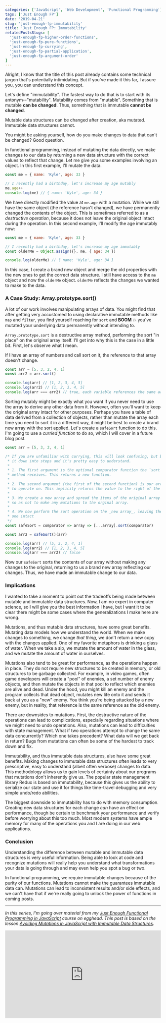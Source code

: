```yaml
---
categories: ['JavaScript', 'Web Development', 'Functional Programming']
tags: ['Just Enough FP']
date: '2019-04-21'
slug: 'just-enough-fp-immutability'
title: 'Just Enough FP: Immutability'
relatedPostsSlugs: [
  'just-enough-fp-higher-order-functions',
  'just-enough-fp-pure-functions',
  'just-enough-fp-currying',
  'just-enough-fp-partial-application',
  'just-enough-fp-argument-order'
]
---
```


Alright, I know that the title of this post already contains some technical jargon that's potentially intimidating. But if you've made it this far, I assure you, you can understand this concept.

Let's define "immutability". The fastest way to do that is to start with its antonym--"mutability". Mutability comes from "mutable". Something that is mutable **can be changed**. Thus, something that is immutable **cannot be changed**.

Mutable data structures can be changed after creation, aka mutated. Immutable data structures cannot.

You might be asking yourself, how do you make changes to data that can't be changed? Good question.

In functional programming, instead of mutating the data directly, we make changes to our data by returning a new data structure with the correct values to reflect that change. Let me give you some examples involving an object. In this first example, I'll mutate the data.

```javascript
const me = { name: 'Kyle', age: 33 }

// I recently had a birthday, let's increase my age mutably
me.age++
console.log(me) // { name: 'Kyle', age: 34 }
```

We have directly modified the value at `me.age` with a mutation. While we still have the same object (the reference hasn't changed), we have permanently changed the contents of the object. This is sometimes referred to as a _destructive operation_, because it does not leave the original object intact during the operation. In this second example, I'll modify the age immutably now:

```javascript
const me = { name: 'Kyle', age: 33 }

// I recently had a birthday, let's increase my age immutably
const olderMe = Object.assign({}, me, { age: 34 })

console.log(olderMe) // { name: 'Kyle', age: 34 }
```

In this case, I create a brand new object and merge the old properties with the new ones to get the correct data structure. I still have access to the `me` object and now the `olderMe` object. `olderMe` reflects the changes we wanted to make to the data.

### A Case Study: Array.prototype.sort()

A lot of our work involves manipulating arrays of data. You might find that after getting very accustomed to using declarative immutable methods like `map` and `filter`, you find yourself reaching for `sort` and **BOOM** 💥 you've mutated your underlying data permanently without intending to.

`Array.prototype.sort` is a destructive array method, performing the sort "in place" on the original array itself. I'll get into why this is the case in a little bit. First, let's observe what I mean.

If I have an array of numbers and call sort on it, the reference to that array doesn't change.

```javascript
const arr = [5, 3, 2, 4, 1]
const arr2 = arr.sort()

console.log(arr) // [1, 2, 3, 4, 5]
console.log(arr2) // [1, 2, 3, 4, 5]
console.log(arr === arr2) // true, each variable references the same array
```

Sorting mutably might be exactly what you want if you never need to use the array to derive any other data from it. However, often you'll want to keep the original array intact for other purposes. Perhaps you have a table of data derived from a collection of objects, rather than mutate the array each time you need to sort it in a different way, it might be best to create a brand new array with the sort applied. Let's create a `safeSort` function to do this. I'm going to use a _curried function_ to do so, which I will cover in a future blog post.

```javascript
const arr = [5, 3, 2, 4, 1]

/* If you are unfamiliar with currying, this will look confusing, but break
 * it down into steps and it's pretty easy to understand.
 *
 * 1. The first argument is the optional comparator function the `sort`
 * method receives. This returns a new function.
 *
 * 2. The second argument (the first of the second function) is our array
 * to operate on. This implicity returns the value to the right of the =>
 *
 * 3. We create a new array and spread the items of the original array into it
 * so as not to make any mutations to the orginal array.
 *
 * 4. We now perform the sort operation on the _new array_, leaving the old
 * one intact
 */
const safeSort = comparator => array => [...array].sort(comparator)

const arr2 = safeSort()(arr)

console.log(arr) // [5, 3, 2, 4, 1]
console.log(arr2) // [1, 2, 3, 4, 5]
console.log(arr === arr2) // false
```

Now our `safeSort` sorts the contents of our array without making any changes to the original, returning to us a brand new array reflecting our changes. Thus, we have made an immutable change to our data.

### Implications

I wanted to take a moment to point out the tradeoffs being made between mutable and immutable data structures. Now, I am no expert in computer science, so I will give you the best information I have, but I want it to be clear there might be some cases where the generalizations I make here are wrong.

Mutations, and thus mutable data structures, have some great benefits. Mutating data models how we understand the world. When we make changes to something, we change _that thing_, we don't return a new copy with the changes applied. One of my favorite metaphors is drinking a glass of water. When we take a sip, we mutate the amount of water in the glass, and we mutate the amount of water in ourselves.

Mutations also tend to be great for performance, as the operations happen in place. They do not require new structures to be created in memory, or old structures to be garbage collected. For example, in video games, often game developers will create a "pool" of enemies, a set number of enemy objects, and then mutate the objects in that pool to reflect which enemies are alive and dead. Under the hood, you might kill an enemy and the program collects that dead object, mutates new life onto it and sends it back at you as a "new" enemy. You think you're being attacked by a new enemy, but in reality, that reference is the same reference as the old enemy.

There are downsides to mutations. First, the destructive nature of the operations can lead to complications, especially regarding situations where we might need to undo operations. Also, mutations can lead to difficulties with state management. What if two operations attempt to change the same data concurrently? Which one takes precedent? What data will we get back in return? Bugs from mutations can often be some of the hardest to track down and fix.

Immutability, and thus immutable data structures, also have some great benefits. Making changes to immutable data structures often leads to very prescriptive, easy to understand (albeit often verbose) changes to data. This methodology allows us to gain levels of certainty about our programs that mutations don't inherently give us. The popular state management library Redux is based on immutability, because this gives us the ability to serialize our state and use it for things like time-travel debugging and very simple undo/redo abilities.

The biggest downside to immutability has to do with memory consumption. Creating new data structures for each change _can_ have an effect on performance, though be certain to benchmark your performance and verify before worrying about this too much. Most modern systems have ample memory for many of the operations you and I are doing in our web applications.

### Conclusion

Understanding the difference between mutable and immutable data structures is very useful information. Being able to look at code and recognize mutations will really help you understand what transformations your data is going through and may even help you spot a bug or two.

In functional programming, we require immutable changes because of the purity of our functions. Mutations cannot make the guarantees immutable data can. Mutations can lead to inconsistent results and/or side effects, and we can't have that if we're really going to unlock the power of functions in coming posts.

---

_In this series, I'm going over material from my [Just Enough Functional Programming in JavaScript](https://egghead.io/courses/just-enough-functional-programming-in-javascript) course on egghead. This post is based on the lesson [Avoiding Mutations in JavaScript with Immutable Data Structures](https://egghead.io/lessons/javascript-avoiding-mutations-in-javascript-with-immutable-data-structures)._

<div style="position: relative; overflow: hidden; padding-top: 56.25%;">
  <iframe style="
      position: absolute;
      top: 0;
      left: 0;
      width: 100%;
      height: 100%;
      border: 0;
    "
    src="https://egghead.io/lessons/javascript-avoiding-mutations-in-javascript-with-immutable-data-structures/embed" />
</div>
